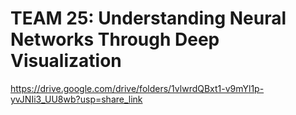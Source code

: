 **TEAM 25: Understanding Neural Networks Through Deep Visualization**
============================

https://drive.google.com/drive/folders/1vlwrdQBxt1-v9mYl1p-yvJNIi3_UU8wb?usp=share_link

